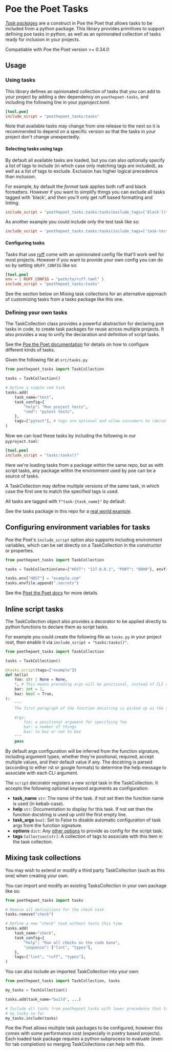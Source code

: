 Poe the Poet Tasks
==================

[_Task packages_](https://poethepoet.natn.io/guides/packaged_tasks.html) are a construct in Poe the Poet that allows tasks to be included from a python package. This library provides primitives to support defining poe tasks in python, as well as an opinionated collection of tasks ready for inclusion in your projects.

Compatiable with Poe the Poet version >= 0.34.0

## Usage

### Using tasks

This library defines an opinionated collection of tasks that you can add to your project by adding a dev dependency on `poethepoet-tasks`, and including the following line in your _pyproject.toml_.

```toml
[tool.poe]
include_script = "poethepoet_tasks:tasks"
```

Note that available tasks may change from one release to the next so it is recommended to depend on a specific version so that the tasks in your project don't change unexpectedly.

#### Selecting tasks using tags

By default all available tasks are loaded, but you can also optionally specify a list of tags to include (in which case only matching tags are included), as well as a list of tags to exclude. Exclusion has higher logical precedence than inclusion.

For example, by default the *format* task applies both ruff and black formatters. However if you want to simplify things you can exclude all tasks tagged with 'black', and then you'll only get ruff based formatting and linting.

```toml
include_script = "poethepoet_tasks.tasks:tasks(exclude_tags=['black'])"
```

As another example you could include only the test task like so:

```toml
include_script = "poethepoet_tasks.tasks:tasks(include_tags=['task-test'])"
```

#### Configuring tasks

Tasks that use [ruff](https://docs.astral.sh/ruff/) come with an opinionated config file that'll work well for most projects. However if you want to provide your own config you can do so by setting `$RUFF_CONFIG` like so:

```toml
[tool.poe]
env = { RUFF_CONFIG = "path/to/ruff.toml" }
include_script = "poethepoet_tasks:tasks"
```

See the section below on Mixing task collections for an alternative approach of customizing tasks from a tasks package like this one.

### Defining your own tasks

The TaskCollection class provides a powerful abstraction for declaring poe tasks in code, to create task packages for reuse across multiple projects. It also provides a way to unify the declaration and definition of script tasks.

See the [Poe the Poet documentation](https://poethepoet.natn.io/tasks/index.html) for details on how to configure different kinds of tasks.

Given the following file at `src/tasks.py`

```python
from poethepoet_tasks import TaskCollection

tasks = TaskCollection()

# Define a simple cmd task
tasks.add(
    task_name="test",
    task_config={
        "help": "Run project tests",
        "cmd": "pytest tests",
    },
    tags=["pytest"], # tags are optional and allow consumers to (de)select this task for inclusion
)
```

Now we can load these tasks by including the following in our `pyproject.toml`:

```toml
[tool.poe]
include_script = "tasks:tasks()"
```

Here we're loading tasks from a package within the same repo, but as with script tasks, any package within the environment used by poe can be a source of tasks.

A TaskCollection may define multiple versions of the same task, in which case the first one to match the specified tags is used.

All tasks are tagged with `f"task-{task_name}"` by default.

See the tasks package in this repo for a [real world example](https://github.com/nat-n/poethepoet-tasks/blob/main/src/poethepoet_tasks/tasks.py).

## Configuring environment variables for tasks

Poe the Poet's `include_script` option also supports including environment variables, which can be set directly on a TaskCollection in the constructor or properties.

```python
from poethepoet_tasks import TaskCollection

tasks = TaskCollection(env={"HOST": "127.0.0.1", "PORT": "8000"}, envfile=[".env"])

tasks.env["HOST"] = "example.com"
tasks.envfile.append(".secrets")
```

See the [Poet the Poet docs](https://poethepoet.natn.io/global_options.html#global-environment-variables) for more details.

## Inline script tasks

The TaskCollection object also provides a decorator to be applied directly to python functions to declare them as script tasks.

For example you could create the following file as `tasks.py` in your project root, then enable it via `include_script = "tasks:tasks()"`.

```python
from poethepoet_tasks import TaskCollection

tasks = TaskCollection()

@tasks.script(tags=["example"])
def hello(
    foo: str | None = None,
    *, # This means preceding args will be positional, instead of CLI options
    bar: int = 1,
    baz: bool = True,
):
    """
    The first paragraph of the function docstring is picked up as the task help message!

    Args:
        foo: a positional argument for specifying foo
        bar: a number of things
        baz: to baz or not to baz
    """
    pass
```

By default args configuration will be inferred from the function signature, including argument types, whether they're positional, required, accept multiple values, and their default value if any. The docstring is parsed (according to either rst or google formats) to determine the help message to associate with each CLI argument.

The `script` decorator registers a new script task in the TaskCollection. It accepts the following optional keyword arguments as configuration:

- **task_name** `str`: The name of the task. if not set then the function name is used (in kebab-case).
- **help** `str`: Documentation to display for this task. If not set then the function docstring is used up until the first empty line.
- **task_args** `bool`: Set to False to disable automatic configuration of task args from the function signature.
- **options** `dict`: Any [other options](https://poethepoet.natn.io/tasks/task_types/script.html#available-task-options) to provide as config for the script task.
- **tags** `Collection[str]`: A collection of tags to associate with this item in the task collection.

## Mixing task collections

You may wish to extend or modify a third party TaskCollection (such as this one) when creating your own.

You can import and modify an existing TasksCollection in your own package like so:

```python
from poethepoet_tasks import tasks

# Remove all definitions for the check task
tasks.remove("check")

# Define a new "check" task without tests this time
tasks.add(
    task_name="check",
    task_config={
        "help": "Run all checks on the code base",
        "sequence": ["lint", "types"],
    },
    tags=["lint", "ruff", "types"],
)
```

You can also include an imported TaskCollection into your own:

```python
from poethepoet_tasks import TaskCollection, tasks

my_tasks = TaskCollection()

tasks.add(task_name="build", ...)

# Include all tasks from poethepoet_tasks with lower precedence that tasks added to
# my_tasks so far
my_tasks.include(tasks)
```

Poe the Poet allows multiple task packages to be configured, however this comes with some performance cost (especially in poetry based projects). Each loaded task package requires a python subprocess to evaluate (even for tab completion) so merging TaskCollections can help with this.
